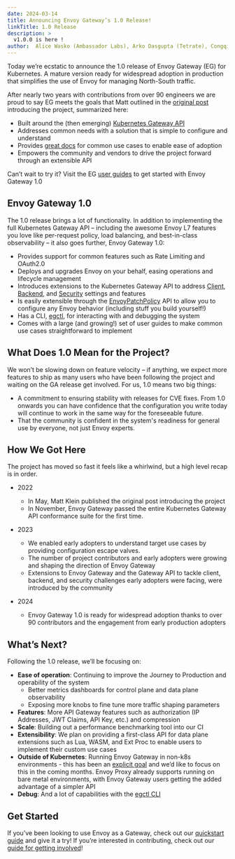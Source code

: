 ```yaml
---
date: 2024-03-14
title: Announcing Envoy Gateway’s 1.0 Release!
linkTitle: 1.0 Release
description: >
  v1.0.0 is here !
author:  Alice Wasko (Ambassador Labs), Arko Dasgupta (Tetrate), Congqi Zhu (CECloud), Guy Daich (SAP), Huabing Zhao (Tetrate), Jianpeng He (Tetrate), Xunzhuo Liu (Tencent)
---
```


Today we’re ecstatic to announce the 1.0 release of Envoy Gateway (EG) for Kubernetes. A mature version ready for widespread adoption in production that simplifies the use of Envoy for managing North-South traffic. 

After nearly two years with contributions from over 90 engineers we are proud to say EG meets the goals that Matt outlined in the [original post](https://blog.envoyproxy.io/introducing-envoy-gateway-ad385cc59532) introducing the project, summarized here:
* Built around the (then emerging) [Kubernetes Gateway API](https://gateway-api.sigs.k8s.io)
* Addresses common needs with a solution that is simple to configure and understand
* Provides [great docs](https://gateway.envoyproxy.io/v1.0.0/user/) for common use cases to enable ease of adoption
* Empowers the community and vendors to drive the project forward through an extensible API

Can’t wait to try it? Visit the EG [user guides](https://gateway.envoyproxy.io/v1.0.0/user/) to get started with Envoy Gateway 1.0

## Envoy Gateway 1.0

The 1.0 release brings a lot of functionality. In addition to implementing the full Kubernetes Gateway API – including the awesome Envoy L7 features you love like per-request policy, load balancing, and best-in-class observability – it also goes further, Envoy Gateway 1.0:
* Provides support for common features such as Rate Limiting and OAuth2.0
* Deploys and upgrades Envoy on your behalf, easing operations and lifecycle management
* Introduces extensions to the Kubernetes Gateway API to address [Client](https://gateway.envoyproxy.io/v1.0.0/api/extension_types/#clienttrafficpolicy), [Backend](https://gateway.envoyproxy.io/v1.0.0/api/extension_types/#backendtrafficpolicy), and [Security](https://gateway.envoyproxy.io/v1.0.0/api/extension_types/#securitypolicy) settings and features
* Is easily extensible through the [EnvoyPatchPolicy](https://gateway.envoyproxy.io/v1.0.0/user/extensibility/envoy-patch-policy/) API to allow you to configure any Envoy behavior (including stuff you build yourself!)
* Has a CLI, [egctl](https://gateway.envoyproxy.io/v1.0.0/user/operations/egctl/), for interacting with and debugging the system
* Comes with a large (and growing!) set of user guides to make common use cases straightforward to implement

## What Does 1.0 Mean for the Project?

We won’t be slowing down on feature velocity – if anything, we expect more features to ship as many users who have been following the project and waiting on the GA release get involved. For us, 1.0 means two big things:
* A commitment to ensuring stability with releases for CVE fixes. From 1.0 onwards you can have confidence that the configuration you write today will continue to work in the same way for the foreseeable future.
* That the community is confident in the system's readiness for general use by everyone, not just Envoy experts.

## How We Got Here

The project has moved so fast it feels like a whirlwind, but a high level recap is in order.

* 2022
  * In May, Matt Klein published the original post introducing the project
  * In November, Envoy Gateway passed the entire Kubernetes Gateway API conformance suite for the first time.

* 2023
  * We enabled early adopters to understand target use cases by providing configuration escape valves.
  * The number of project contributors and early adopters were growing and shaping the direction of Envoy Gateway
  * Extensions to Envoy Gateway and the Gateway API to tackle client, backend, and security challenges early adopters were facing, were introduced by the community

* 2024
  * Envoy Gateway 1.0 is ready for widespread adoption thanks to over 90 contributors and the engagement from early production adopters

## What’s Next?

Following the 1.0 release, we’ll be focusing on:
* **Ease of operation**: Continuing to improve the Journey to Production and operability of the system
  * Better metrics dashboards for control plane and data plane observability
  * Exposing more knobs to fine tune more traffic shaping parameters
* **Features**: More API Gateway features such as authorization (IP Addresses, JWT Claims, API Key, etc.) and compression
* **Scale**: Building out a performance benchmarking tool into our CI
* **Extensibility**: We plan on providing a first-class API for data plane extensions such as Lua, WASM, and Ext Proc to enable users to implement their custom use cases
* **Outside of Kubernetes**: Running Envoy Gateway in non-k8s environments - this has been an [explicit goal](/v1.0.1/contributions/design/goals#all-environments) and we’d like to focus on this in the coming months. Envoy Proxy already supports running on bare metal environments, with Envoy Gateway users getting the added advantage of a simpler API
* **Debug**: And a lot of capabilities with the [egctl CLI](https://gateway.envoyproxy.io/v1.0.0/user/operations/egctl/)

## Get Started
If you’ve been looking to use Envoy as a Gateway, check out our [quickstart guide](/v1.0.1/user/quickstart) and give it a try! If you’re interested in contributing, check out our [guide for getting involved](/v1.0.1/contributions/)!
